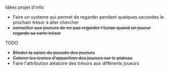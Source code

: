 Idées projet d'info:

- Faire un systeme qui permet de regarder pendant quelques secondes le prochain trésor à aller chercher
- ~~conseiller aux joueurs de ne pas regarder l'écran quand un joueur regarde sa carte trésor~~

TODO

- ~~Blinder la saisie du pseudo des joueurs~~
- ~~Colorer les icones d'apparition des joueurs sur le plateau~~
- Faire l'attribution aléatoire des trésors aux différents joueurs

